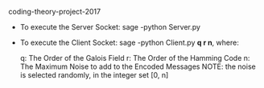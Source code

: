 


coding-theory-project-2017

  * To execute the Server Socket: sage -python Server.py
  * To execute the Client Socket: sage -python Client.py **q r n**, where:
 
    q: The Order of the Galois Field
	r: The Order of the Hamming Code
	n: The Maximum Noise to add to the Encoded Messages 
    NOTE: the noise is selected randomly, in the integer set [0, n]